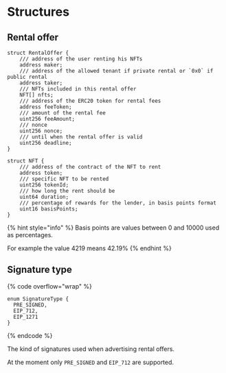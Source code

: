 # Structures

## Rental offer

```solidity
struct RentalOffer {
    /// address of the user renting his NFTs
    address maker;
    /// address of the allowed tenant if private rental or `0x0` if public rental
    address taker;
    /// NFTs included in this rental offer
    NFT[] nfts;
    /// address of the ERC20 token for rental fees
    address feeToken;
    /// amount of the rental fee
    uint256 feeAmount;
    /// nonce
    uint256 nonce;
    /// until when the rental offer is valid
    uint256 deadline;
}

struct NFT {
    /// address of the contract of the NFT to rent
    address token;
    /// specific NFT to be rented
    uint256 tokenId;
    /// how long the rent should be
    uint64 duration;
    /// percentage of rewards for the lender, in basis points format
    uint16 basisPoints;
}
```

{% hint style="info" %}
Basis points are values between 0 and 10000 used as percentages.

For example the value 4219 means 42.19%
{% endhint %}

## Signature type

{% code overflow="wrap" %}
```solidity
enum SignatureType {
  PRE_SIGNED,
  EIP_712,
  EIP_1271
}
```
{% endcode %}

The kind of signatures used when advertising rental offers.

At the moment only `PRE_SIGNED` and `EIP_712` are supported.
